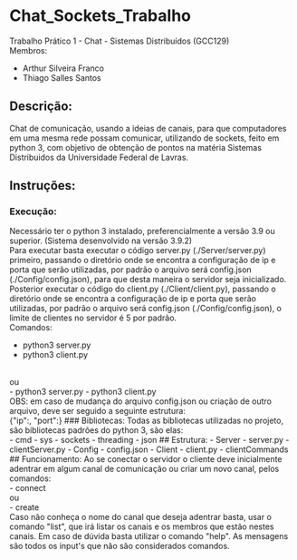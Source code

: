 # Chat_Sockets_Trabalho
Trabalho Prático 1 - Chat - Sistemas Distribuídos (GCC129)<br/>
Membros:
- Arthur Silveira Franco
- Thiago Salles Santos
## Descrição:
Chat de comunicação, usando a ideias de canais, para que computadores em uma mesma rede possam comunicar, utilizando de sockets, feito em python 3, com objetivo de obtenção de pontos na matéria Sistemas Distribuidos da Universidade Federal de Lavras.
## Instruções:
### Execução:
Necessário ter o python 3 instalado, preferencialmente a versão 3.9 ou superior. (Sistema desenvolvido na versão 3.9.2) <br/>
Para executar basta executar o código server.py (./Server/server.py) primeiro, passando o diretório onde se encontra a configuração de ip e porta que serão utilizadas, por padrão o arquivo será config.json (./Config/config.json), para que desta maneira o servidor seja inicializado. <br/>Posterior executar o código do client.py (./Client/client.py), passando o diretório onde se encontra a configuração de ip e porta que serão utilizadas, por padrão o arquivo será config.json (./Config/config.json), o limite de clientes no servidor é 5 por padrão. <br/>
Comandos:
- python3 server.py
- python3 client.py
<br/>
ou 
<br/>
- python3 server.py <dir_configurações>
- python3 client.py <dir_configurações> 
<br/>
OBS: em caso de mudança do arquivo config.json ou criação de outro arquivo, deve ser seguido a seguinte estrutura: <br/>
{"ip":<ip_escolhido>, "port":<porta_escolhida>}
### Bibliotecas:
Todas as bibliotecas utilizadas no projeto, são bibliotecas padrões do python 3, são elas: <br/>
- cmd 
- sys
- sockets
- threading
- json
## Estrutura:
- Server
	- server.py
	- clientServer.py
- Config
	- config.json
- Client
	- client.py
	- clientCommands
## Funcionamento:
Ao se conectar o servidor o cliente deve inicialmente adentrar em algum canal de comunicação ou criar um novo canal, pelos comandos:
<br/>
- connect <nome_canal>
<br/>
ou
<br/>
- create <nome_canal>
<br/>
Caso não conheça o nome do canal que deseja adentrar basta, usar o comando "list", que irá listar os canais e os membros que estão nestes canais. Em caso de dúvida basta utilizar o comando "help". As mensagens são todos os input's que não são considerados comandos.